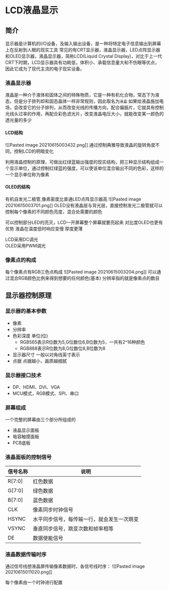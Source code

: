 # LCD液晶显示
## 简介
显示器是计算机的I/O设备，及输入输出设备，是一种将特定电子信息输出到屏幕上在反射到人眼的现实工具
常见的有CRT显示器，液晶显示器，LED点阵显示器和OLED显示器，液晶显示器，简称LCD(Liquid Crystal Display)，对比于上一代CRT下时期，LCD显示器具有功耗低，体积小、承载信息量大和不伤眼等优点，因此它成为了现代主流的电子现实设备。

### 液晶显示器
液晶是一种介于液体和固体之间的特殊物质，它是一种有机化合物，常态下为液态，但是分子排列却和固态晶体一样非常规则，因此取名为`液晶`
如果给液晶施加电场，会改变它的分子排列，从而改变光线的传播方向，配合偏振片，它就具有控制光线头过率的作用，再配合彩色滤光片，改变液晶电压大小，就能改变某一颜色的透光量的多少

#### LCD结构
![[Pasted image 20210615003432.png]]
通过控制典雅导致液晶的旋转角度不同，控制LCD的明暗变化

利用液晶控制的原理，可做出红绿蓝输出强度的现实结构，把三种显示结构组成一个显示单位，通过控制红绿蓝的强度，可以使该单位混合输出不同的色彩，这样的一个显示单位称为像素

#### OLED的结构
有机自发光二极管,像素密度比普通LED点阵显示器高
![[Pasted image 20210615003701.png]]
OLED没有液晶层与背光层，直接控制发光二极管就可以控制每个像素的不同颜色亮度，混合处需要的颜色

可以控制部分LED的亮灭，LCD一开屏幕整个屏幕就要亮起来
对比度OLED也更有优势
液晶在温度低时响应变慢
厚度更薄

LCD采用DC调光</br>
OLED采用PWM调光

### 像素点的构成
每个像素点有RGB三色点构成
![[Pasted image 20210615003204.png]]
可以通过混合RGB颜色比例来得到想要的任何颜色(基本)
分辨率指的就是像素点的数目


## 显示器控制原理
### 显示器的基本参数
+ 像素
+ 分辨率
+ 色彩深度 单位(位)
	+ RGB565表示R位数为5,G位数位6,B位数为5，一共有2^16种颜色
	+ RGB888表示R位数为8,G位数位8,B位数为8
+ 显示器尺寸 一般以对角线英寸表示
+ 点据 点据越小，画质越细腻

### 显示器接口技术
+ DP、HDMI、DVI、VGA
+ MCU模式，RGB模式、SPI、串口

### 屏幕组成
一个完整的屏幕由三个部分所组成的
+ 液晶显示面板
+ 电容触摸面板
+ PCB底板

### 液晶面板的控制信号
| 信号名称 | 说明                                       |
| -------- | ------------------------------------------ |
| R\[7:0]  | 红色数据                                   |
| G\[7:0]  | 绿色数据                                   |
| B\[7:0]  | 蓝色数据                                   |
| CLK      | 像素同步时钟信号                           |
| HSYNC    | 水平同步信号，每传输一行，就会发生一次跳变 |
| VSYNC    | 垂直同步信号，跳变次数和帧率相等           | 
| DE       | 数据使能信号                               |

### 液晶数据传输时序
通过信号线想液晶屏传输像素数据时，各信号线时序：
![[Pasted image 20210615011020.png]]

每个像素由一个时钟进行配置





